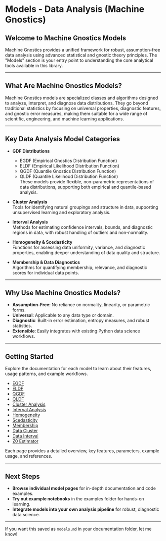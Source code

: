 # Models - Data Analysis (Machine Gnostics)

## Welcome to Machine Gnostics Models

Machine Gnostics provides a unified framework for robust, assumption-free data analysis using advanced statistical and gnostic theory principles. The "Models" section is your entry point to understanding the core analytical tools available in this library.

---

## What Are Machine Gnostics Models?

Machine Gnostics models are specialized classes and algorithms designed to analyze, interpret, and diagnose data distributions. They go beyond traditional statistics by focusing on universal properties, diagnostic features, and gnostic error measures, making them suitable for a wide range of scientific, engineering, and machine learning applications.

---

## Key Data Analysis Model Categories

- **GDF Distributions**  
  - EGDF (Empirical Gnostics Distribution Function)  
  - ELDF (Empirical Likelihood Distribution Function)  
  - QGDF (Quantile Gnostics Distribution Function)  
  - QLDF (Quantile Likelihood Distribution Function)  
  These models provide flexible, non-parametric representations of data distributions, supporting both empirical and quantile-based analysis.

- **Cluster Analysis**  
  Tools for identifying natural groupings and structure in data, supporting unsupervised learning and exploratory analysis.

- **Interval Analysis**  
  Methods for estimating confidence intervals, bounds, and diagnostic regions in data, with robust handling of outliers and non-normality.

- **Homogeneity & Scedasticity**  
  Functions for assessing data uniformity, variance, and diagnostic properties, enabling deeper understanding of data quality and structure.

- **Membership & Data Diagnostics**  
  Algorithms for quantifying membership, relevance, and diagnostic scores for individual data points.

---

## Why Use Machine Gnostics Models?

- **Assumption-Free**: No reliance on normality, linearity, or parametric forms.
- **Universal**: Applicable to any data type or domain.
- **Diagnostic**: Built-in error estimation, entropy measures, and robust statistics.
- **Extensible**: Easily integrates with existing Python data science workflows.

---

## Getting Started

Explore the documentation for each model to learn about their features, usage patterns, and example workflows.  
- [EGDF](egdf.md)  
- [ELDF](eldf.md)  
- [QGDF](qgdf.md)  
- [QLDF](qldf.md)  
- [Cluster Analysis](cluster_analysis.md)  
- [Interval Analysis](interval_analysis.md)  
- [Homogeneity](homogeneity.md)  
- [Scedasticity](scedasticity.md)  
- [Membership](membership.md)  
- [Data Cluster](data_cluster.md)  
- [Data Interval](data_interval.md)  
- [Z0 Estimator](z0_estimator.md)  

Each page provides a detailed overview, key features, parameters, example usage, and references.

---

## Next Steps

- **Browse individual model pages** for in-depth documentation and code examples.
- **Try out example notebooks** in the examples folder for hands-on learning.
- **Integrate models into your own analysis pipeline** for robust, diagnostic data science.

---

If you want this saved as `models.md` in your documentation folder, let me know!
